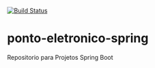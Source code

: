 [![Build Status](https://travis-ci.com/luizot71/ponto-eletronico-spring.svg?branch=master)](https://travis-ci.com/luizot71/ponto-eletronico-spring)
# ponto-eletronico-spring
Repositorio para Projetos Spring Boot
